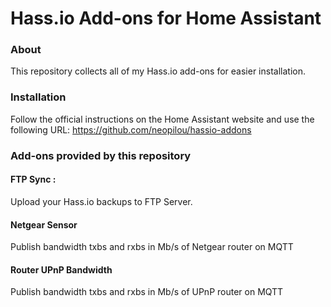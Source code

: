 # Hass.io Add-ons for Home Assistant

### About

This repository collects all of my Hass.io add-ons for easier installation.


### Installation

Follow the official instructions on the Home Assistant website and use the following URL:
https://github.com/neopilou/hassio-addons


### Add-ons provided by this repository

#### FTP Sync : 
Upload your Hass.io backups to FTP Server.

#### Netgear Sensor
Publish bandwidth txbs and rxbs in Mb/s of Netgear router on MQTT

#### Router UPnP Bandwidth
Publish bandwidth txbs and rxbs in Mb/s of UPnP router on MQTT

